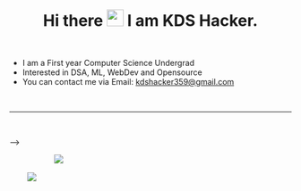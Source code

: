 <h1 align = "center"> Hi there <img src="https://raw.githubusercontent.com/MartinHeinz/MartinHeinz/master/wave.gif" width="30px"> I am KDS Hacker. </h1>
<br />

- I am a First year Computer Science Undergrad
- Interested in DSA, ML, WebDev and Opensource 
- You can contact me via Email: kdshacker359@gmail.com


<br />

<hr />

<br />

-->
<div align = "center" style="display: flex; flex-direction: row;">
 <img class="img" style = "padding:2rem" src="https://github-readme-stats.vercel.app/api?username=KDS-7Git&count_private=true&show_icons=true&theme=tokyonight&hide=stars" />
 <img class="img" src="https://github-readme-stats.vercel.app/api/top-langs/?username=KDS-7Git&layout=compact&theme=tokyonight" />
</div>
